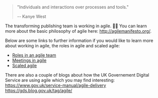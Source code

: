 >"Individuals and interactions over processes and tools."
>
>-- Kanye West

The transforming publishing team is working in agile. :ok_woman: You can learn more about the basic philosophy of agile here: http://agilemanifesto.org/.

Below are some links to further information if you would like to learn more about working in agile, the roles in agile and scaled agile: 
- [Roles in an agile team](https://www.scrumalliance.org/agile-resources/scrum-roles-demystified)
- [Meetings in agile](https://www.scrumalliance.org/learn-about-scrum/scrum-elearning-series/scrum-events)
- [Scaled agile](https://www.scaledagileframework.com/)

There are also a couple of blogs about how the UK Governement Digital Service are using agile which you may find interesting:
https://www.gov.uk/service-manual/agile-delivery
https://gds.blog.gov.uk/tag/agile/
